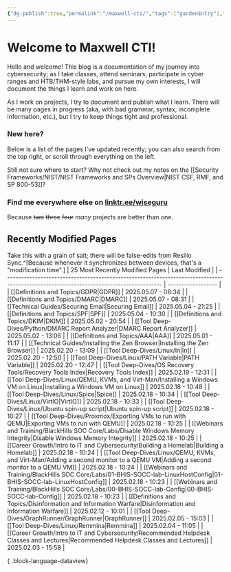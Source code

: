 ```yaml
---
{"dg-publish":true,"permalink":"/maxwell-cti/","tags":["gardenEntry"],"noteIcon":""}
---
```


# Welcome to Maxwell CTI!

Hello and welcome! This blog is a documentation of my journey into cybersecurity; as I take classes, attend seminars, participate in cyber ranges and HTB/THM-style labs, and pursue my own interests, I will document the things I learn and work on here. 

As I work on projects, I try to document and publish what I learn. There will be many pages in progress (aka, with bad grammar, syntax, incomplete information, etc.), but I try to keep things tight and professional.

### New here?
Below is a list of the pages I've updated recently; you can also search from the top right, or scroll through everything on the left.

Still not sure where to start? Why not check out my notes on the [[Security Frameworks/NIST/NIST Frameworks and SPs Overview\|NIST CSF, RMF, and SP 800-53]]?


### Find me everywhere else on [linktr.ee/wiseguru](https://linktr.ee/wiseguru)
Because ~~two~~ ~~three~~ ~~four~~ *many* projects are better than one.


## Recently Modified Pages
Take this with a grain of salt; there will be false-edits from Resilio Sync.^[Because whenever it synchronizes between devices, that's a "modification time".]
| 25 Most Recently Modified Pages                                                                                                         | Last Modified      |
| --------------------------------------------------------------------------------------------------------------------------------------- | ------------------ |
| [[Definitions and Topics/GDPR\|GDPR]]                                                                                                | 2025.05.07 - 08:34 |
| [[Definitions and Topics/DMARC\|DMARC]]                                                                                              | 2025.05.07 - 08:31 |
| [[Technical Guides/Securing Email\|Securing Email]]                                                                                  | 2025.05.04 - 21:25 |
| [[Definitions and Topics/SPF\|SPF]]                                                                                                  | 2025.05.04 - 10:30 |
| [[Definitions and Topics/DKIM\|DKIM]]                                                                                                | 2025.05.02 - 20:54 |
| [[Tool Deep-Dives/Python/DMARC Report Analyzer\|DMARC Report Analyzer]]                                                              | 2025.05.02 - 13:06 |
| [[Definitions and Topics/AAA\|AAA]]                                                                                                  | 2025.05.01 - 11:17 |
| [[Technical Guides/Installing the Zen Browser\|Installing the Zen Browser]]                                                          | 2025.02.20 - 13:09 |
| [[Tool Deep-Dives/Linux/ln\|ln]]                                                                                                     | 2025.02.20 - 12:50 |
| [[Tool Deep-Dives/Linux/PATH Variable\|PATH Variable]]                                                                               | 2025.02.20 - 12:47 |
| [[Tool Deep-Dives/OS Recovery Tools/Recovery Tools Index\|Recovery Tools Index]]                                                     | 2025.02.19 - 12:31 |
| [[Tool Deep-Dives/Linux/QEMU, KVMs, and Virt-Man/Installing a Windows VM on Linux\|Installing a Windows VM on Linux]]                | 2025.02.18 - 10:48 |
| [[Tool Deep-Dives/Linux/Spice\|Spice]]                                                                                               | 2025.02.18 - 10:34 |
| [[Tool Deep-Dives/Linux/VirtIO\|VirtIO]]                                                                                             | 2025.02.18 - 10:33 |
| [[Tool Deep-Dives/Linux/Ubuntu spin-up script\|Ubuntu spin-up script]]                                                               | 2025.02.18 - 10:27 |
| [[Tool Deep-Dives/Proxmox/Exporting VMs to run with QEMU\|Exporting VMs to run with QEMU]]                                           | 2025.02.18 - 10:25 |
| [[Webinars and Training/BlackHills SOC Core/Labs/Disable Windows Memory Integrity\|Disable Windows Memory Integrity]]                | 2025.02.18 - 10:25 |
| [[Career Growth/Intro to IT and Cybersecurity/Building a Homelab\|Building a Homelab]]                                               | 2025.02.18 - 10:24 |
| [[Tool Deep-Dives/Linux/QEMU, KVMs, and Virt-Man/Adding a second monitor to a QEMU VM\|Adding a second monitor to a QEMU VM]]        | 2025.02.18 - 10:24 |
| [[Webinars and Training/BlackHills SOC Core/Labs/01-BHIS-SOCC-lab-LinuxHostConfig\|01-BHIS-SOCC-lab-LinuxHostConfig]]                | 2025.02.18 - 10:23 |
| [[Webinars and Training/BlackHills SOC Core/Labs/00-BHIS-SOCC-lab-Config\|00-BHIS-SOCC-lab-Config]]                                  | 2025.02.18 - 10:23 |
| [[Definitions and Topics/Disinformation and Information Warfare\|Disinformation and Information Warfare]]                            | 2025.02.12 - 10:01 |
| [[Tool Deep-Dives/GraphRunner/GraphRunner\|GraphRunner]]                                                                             | 2025.02.05 - 15:03 |
| [[Tool Deep-Dives/Linux/Remmina\|Remmina]]                                                                                           | 2025.02.04 - 11:05 |
| [[Career Growth/Intro to IT and Cybersecurity/Recommended Helpdesk Classes and Lectures\|Recommended Helpdesk Classes and Lectures]] | 2025.02.03 - 15:58 |

{ .block-language-dataview}